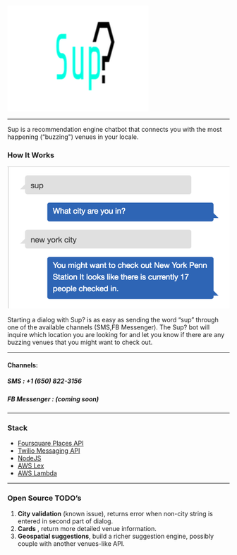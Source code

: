 ![](logo.png)

- - - -

Sup is a recommendation engine chatbot that connects you with the most happening (“buzzing") venues in your locale.

### How It Works

![](sup_dialog.png)

Starting a dialog with Sup? is as easy as sending the word “sup” through one of the available channels (SMS,FB Messenger). The Sup? bot will inquire which location you are looking for and let you know if there are any buzzing venues that you might want to check out.

- - - -

#### Channels:

##### SMS : +1 (650) 822-3156
##### FB Messenger : *(coming soon)*

- - - -

### Stack
* [Foursquare Places API](https://developer.foursquare.com/places-api)
* [Twilio Messaging API](https://www.twilio.com/docs/api/messaging)
* [NodeJS](https://nodejs.org/en/)
* [AWS Lex](https://aws.amazon.com/lex/)
* [AWS Lambda](https://aws.amazon.com/lambda/)

- - - -

### Open Source TODO’s
1. **City validation** (known issue), returns error when non-city string is entered in second part of dialog.
2. **Cards** , return  more detailed venue information.
3. **Geospatial suggestions**, build a richer suggestion engine, possibly couple with another venues-like API.
